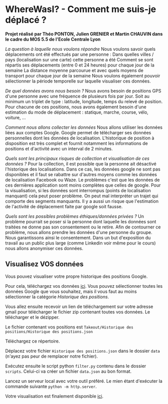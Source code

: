 # WhereWasI? - Comment me suis-je déplacé ?

**Projet réalisé par Théo PONTON, Julien GRENIER et Martin CHAUVIN dans le cadre du MOS 5.5 de l'Ecole Centrale Lyon**

*La question à laquelle nous voulons répondre*
Nous voulons savoir quels déplacements ont été effectués par une personne :
Dans quelles villes / pays (localisation sur une carte) cette personne a été
Comment se sont répartis ses déplacements (entre 0 et 24 heures) pour chaque jour de la semaine
La distance moyenne parcourue et avec quels moyens de transport pour chaque jour de la semaine
Nous voulons également pouvoir sélectionner la période temporelle sur laquelle visualiser ces données.

*De quel données avons nous besoin ?*
Nous avons besoin de positions GPS d'une personne avec une fréquence de plusieurs fois par jour. Soit au minimum un triplet de type : latitude, longitude, temps du relevé de position.
Pour chacune de ces positions, nous avons également besoin d'une estimation du mode de déplacement : statique, marche, course, vélo, voiture, ...

*Comment nous allons collecter les données*
Nous allons utiliser les données liées aux comptes Google. Google permet de télécharger ses données personnelles dont les données de localisation. L'historique de position à disposition est très complet et fournit notamment les informations de positions et d'activité avec un interval de 2 minutes.

*Quels sont les principaux risques de collection et visualisation de ces données ?*
Pour la collection, il est possible que la personne ait désactivé l'historique des localisations. Dans ce cas, les données google ne sont pas disponibles et il faut se rabattre sur d'autres moyens comme les données de localisation Facebook ou Waze. Le problèmes c'est que les données de ces dernières application sont moins complètes que celles de google.
Pour la visualisation, si les données sont interrompus (points de localisation manquant) cela peut poser problème. On peut mal interpréter un trajet qui comporte des segments manquants. Il y a aussi un risque que l'estimation de l'activité de déplacement faite par google soit fausse.

*Quels sont les possibles problèmes éthiques/données privées ?*
Un problème pourrait se poser si la personne dont laquelle les données sont traitées ne donne pas son consentement ou le retire. Afin de contourner ce problème, nous allons prendre les données d'une personne du groupe. Nous garantissons ainsi le consentement.
Dans un but d'exposition du travail au un public plus large (comme Linkedin voir même pour le cours) nous allons anonymiser ces données.





## Visualisez VOS données

Vous pouvez visualiser votre propre historique des positions Google.

Pour cela, téléchargez vos données [ici](https://takeout.google.com/). Vous pouvez sélectionner toutes les données Google que vous souhaitez, mais il vous faut au moins sélectionner la catégorie *Historique des positions*.

Vous allez ensuite recevoir un lien de téléchargement sur votre adresse gmail pour télécharger le fichier zip contenant toutes vos données. Le télécharger et le dézipper.

Le fichier contenant vos positions est `Takeout/Historique des positions/Historique des positions.json`



Téléchargez ce répertoire.

Déplacez votre fichier `Historique des positions.json` dans le dossier `data` (n'ayez pas peur de remplacer notre fichier).

Exécutez ensuite le script python `filter.py` contenu dans le dossier `scripts`. Celui-ci va créer un fichier `data.json` au bon format.



Lancez un serveur local avec votre outil préféré. Le mien étant d'exécuter la commande suivante `python -m http.server`.

Votre visualisation est finalement disponible [ici](http://localhost:8000/visualisations/data_analysis.html).